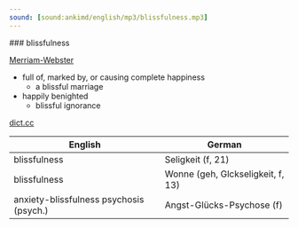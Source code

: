 ```yaml
---
sound: [sound:ankimd/english/mp3/blissfulness.mp3]
---
```


\### blissfulness

[Merriam-Webster](https://www.merriam-webster.com/dictionary/blissfulness)

- full of, marked by, or causing complete happiness
    - a blissful marriage
- happily benighted
    - blissful ignorance

[dict.cc](https://www.dict.cc/blissfulness)

| English        | German       |
| -------------- | ------------ |
| blissfulness | Seligkeit (f, 21) |
| blissfulness | Wonne (geh, Glckseligkeit, f, 13) |
| anxiety-blissfulness psychosis (psych.) | Angst-Glücks-Psychose (f) |
